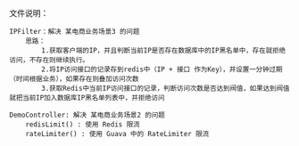 文件说明：
    
    IPFilter：解决 某电商业务场景3 的问题
        思路：
            1.获取客户端的IP，并且判断当前IP是否存在数据库中的IP黑名单中，存在就拒绝访问，不存在则继续执行。
            2.将IP访问接口的记录存到redis中（IP + 接口 作为Key），并设置一分钟过期（时间根据业务），如果存在则叠加访问次数
            3.获取Redis中当前IP访问接口的记录，判断访问次数是否达到阀值，如果达到阀值就把当前IP加入数据库IP黑名单列表中，并拒绝访问
            
    DemoController: 解决 某电商业务场景2 的问题
        redisLimit() : 使用 Redis 限流
        rateLimiter() : 使用 Guava 中的 RateLimiter 限流        
            
            
